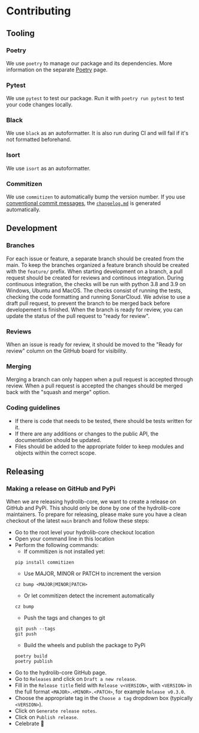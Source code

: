 # Contributing


## Tooling
### Poetry
We use `poetry` to manage our package and its dependencies. More information on the separate [Poetry](poetry.md) page.

### Pytest
We use `pytest` to test our package. Run it with `poetry run pytest` to test your code changes locally.

### Black
We use `black` as an autoformatter. It is also run during CI and will fail if it's not formatted beforehand.

### Isort
We use `isort` as an autoformatter.

### Commitizen
We use `commitizen` to automatically bump the version number.
If you use [conventional commit messages](https://www.conventionalcommits.org/en/v1.0.0/#summary), the [`changelog.md`](../changelog.md) is generated automatically.

## Development

### Branches
For each issue or feature, a separate branch should be created from the main. To keep the branches organized a feature branch should be created with the `feature/` prefix. 
When starting development on a branch, a pull request should be created for reviews and continous integration. During continuous integration, the checks will be run with python 3.8 and 3.9 on Windows, Ubuntu and MacOS. The checks consist of running the tests, checking the code formatting and running SonarCloud. 
We advise to use a draft pull request, to prevent the branch to be merged back before developement is finished. When the branch is ready for review, you can update the status of the pull request to "ready for review".

### Reviews
When an issue is ready for review, it should be moved to the "Ready for review" column on the GitHub board for visibility. 

### Merging
Merging a branch can only happen when a pull request is accepted through review. When a pull request is accepted the changes should be merged back with the "squash and merge" option.

### Coding guidelines
* If there is code that needs to be tested, there should be tests written for it.
* If there are any additions or changes to the public API, the documentation should be updated. 
* Files should be added to the appropriate folder to keep modules and objects within the correct scope.  

## Releasing
### Making a release on GitHub and PyPi

When we are releasing hydrolib-core, we want to create a release on GitHub and PyPi.
This should only be done by one of the hydrolib-core maintainers.
To prepare for releasing, please make sure you have a clean checkout of the latest `main` branch and follow these steps:

 * Go to the root level your hydrolib-core checkout location
 * Open your command line in this location
 * Perform the following commands:
	 * If commitizen is not installed yet:
	 ```
	 pip install commitizen
	 ```
	 * Use MAJOR, MINOR or PATCH to increment the version
	 ```
	 cz bump <MAJOR|MINOR|PATCH>
	 ```
	 * Or let commitizen detect the increment automatically
	 ```
	 cz bump
	 ```
	 * Push the tags and changes to git
	 ```
	 git push --tags
	 git push
	 ```
	 * Build the wheels and publish the package to PyPi
	 ```
	 poetry build
	 poetry publish
	 ```
* Go to the hydrolib-core GitHub page.
* Go to `Releases` and click on `Draft a new release`.
* Fill in the `Release title` field with `Release v<VERSION>`, with `<VERSION>` in the full format `<MAJOR>.<MINOR>.<PATCH>`, for example `Release v0.3.0`.
* Choose the appropriate tag in the `Choose a tag` dropdown box (typically `<VERSION>`).
* Click on `Generate release notes`.
* Click on `Publish release`.
* Celebrate :partying_face:

